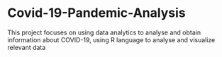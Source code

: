 # Covid-19-Pandemic-Analysis
This project focuses on using data analytics to analyse and obtain information about COVID-19, using R  language to analyse and visualize relevant data
